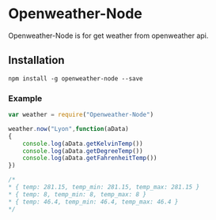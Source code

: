 # Openweather-Node

Openweather-Node is for get weather from openweather api.

## Installation

```
npm install -g openweather-node --save
```

### Example
```javascript
var weather = require("Openweather-Node")

weather.now("Lyon",function(aData)
{	
	console.log(aData.getKelvinTemp())
	console.log(aData.getDegreeTemp())
	console.log(aData.getFahrenheitTemp())
})

/*
* { temp: 281.15, temp_min: 281.15, temp_max: 281.15 }
* { temp: 8, temp_min: 8, temp_max: 8 }
* { temp: 46.4, temp_min: 46.4, temp_max: 46.4 }
*/
```